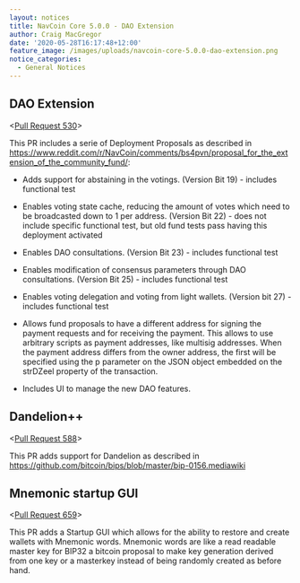 ```yaml
---
layout: notices
title: NavCoin Core 5.0.0 - DAO Extension
author: Craig MacGregor
date: '2020-05-28T16:17:48+12:00'
feature_image: /images/uploads/navcoin-core-5.0.0-dao-extension.png
notice_categories:
  - General Notices
---
```

## DAO Extension

<[Pull Request 530](https://github.com/navcoin/navcoin-core/pull/530)>

This PR includes a serie of Deployment Proposals as described in https://www.reddit.com/r/NavCoin/comments/bs4pvn/proposal_for_the_extension_of_the_community_fund/:

- Adds support for abstaining in the votings. (Version Bit 19) - includes functional test

- Enables voting state cache, reducing the amount of votes which need to be broadcasted down to 1 per address. (Version Bit 22) - does not include specific functional test, but old fund tests pass having this deployment activated

- Enables DAO consultations. (Version Bit 23) - includes functional test

- Enables modification of consensus parameters through DAO consultations. (Version Bit 25) - includes functional test

- Enables voting delegation and voting from light wallets. (Version bit 27) - includes functional test

- Allows fund proposals to have a different address for signing the payment requests and for receiving the payment. This allows to use arbitrary scripts as payment addresses, like multisig addresses. When the payment address differs from the owner address, the first will be specified using the p parameter on the JSON object embedded on the strDZeel property of the transaction.

- Includes UI to manage the new DAO features.

## Dandelion++

<[Pull Request 588](https://github.com/navcoin/navcoin-core/pull/588)>

This PR adds support for Dandelion as described in https://github.com/bitcoin/bips/blob/master/bip-0156.mediawiki

## Mnemonic startup GUI

<[Pull Request 659](https://github.com/navcoin/navcoin-core/pull/659)>

This PR adds a Startup GUI which allows for the ability to restore and create wallets with Mnemonic words. Mnemonic words are like a read readable master key for BIP32 a bitcoin proposal to make key generation derived from one key or a masterkey instead of being randomly created as before hand.


